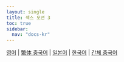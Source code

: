 ```yaml
---
layout: single
title: 섹스 모션 3
toc: true
sidebar:
  nav: "docs-kr"
---
```

[영어](/dancexr/features/sm3_motion) | [繁体 중국어](/tw/dancexr/features/sm3_motion) | [일본어](/jp/dancexr/features/sm3_motion) | [한국어](/kr/dancexr/features/sm3_motion) | [간체 중국어](/zh/dancexr/features/sm3_motion)